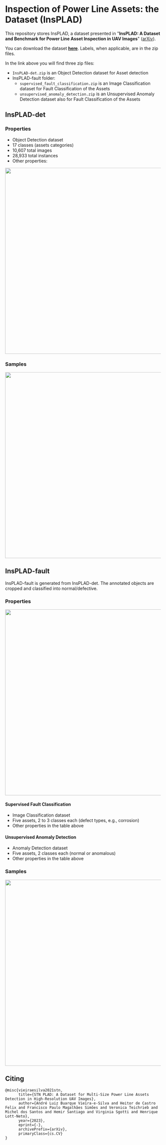 # Inspection of Power Line Assets: the Dataset (InsPLAD) 

This repository stores InsPLAD, a dataset presented in "**InsPLAD: A Dataset and Benchmark for Power Line Asset Inspection in UAV Images**" ([arXiv]()).

You can download the dataset [**here**](https://drive.google.com/drive/folders/1psHiRyl7501YolnCcB8k55rTuAUcR9Ak?usp=sharing). Labels, when applicable, are in the zip files.

In the link above you will find three zip files:

- ```InsPLAD-det.zip``` is an Object Detection dataset for Asset detection
- InsPLAD-fault folder:
  - ```supervised_fault_classification.zip``` is an Image Classification dataset for Fault Classification of the Assets
  - ```unsupervised_anomaly_detection.zip``` is an Unsupervised Anomaly Detection dataset also for Fault Classification of the Assets
  
## InsPLAD-det


### Properties
- Object Detection dataset
- 17 classes (assets categories)
- 10,607 total images
- 28,933 total instances
- Other properties:

<img src="https://i.imgur.com/PEAjChU.png" width="600">


### Samples

<img src="https://i.imgur.com/s0ofrRH.png" width="600">

<!--
#### Benchmark

<img src="https://i.imgur.com/UxyGAqg.png" width="600"> 
-->

## InsPLAD-fault

InsPLAD-fault is generated from InsPLAD-det. The annotated objects are cropped and classified into normal/defective. 

### Properties

<img src="https://i.imgur.com/fz5sAsI.png" width="600">

#### Supervised Fault Classification
- Image Classification dataset
- Five assets, 2 to 3 classes each (defect types, e.g., corrosion)
- Other properties in the table above

<!--
#### Benchmark

<img src="https://i.imgur.com/HkRHjJD.png" width="600">
-->

#### Unsupervised Anomaly Detection
- Anomaly Detection dataset
- Five assets, 2 classes each (normal or anomalous)
- Other properties in the table above



<!--
#### Benchmark

<img src="https://i.imgur.com/GaKzagk.png" width="600">
-->

### Samples

<img src="https://i.imgur.com/miLnAKH.png" width="600">



## Citing

```
@misc{vieiraesilva2021stn,
      title={STN PLAD: A Dataset for Multi-Size Power Line Assets Detection in High-Resolution UAV Images}, 
      author={André Luiz Buarque Vieira-e-Silva and Heitor de Castro Felix and Francisco Paulo Magalhães Simões and Veronica Teichrieb and Michel dos Santos and Hemir Santiago and Virginia Sgotti and Henrique Lott-Neto},
      year={2023},
      eprint={-},
      archivePrefix={arXiv},
      primaryClass={cs.CV}
}
```
